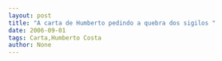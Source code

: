 ```yaml
---
layout: post
title: "A carta de Humberto pedindo a quebra dos sigilos "
date: 2006-09-01
tags: Carta,Humberto Costa
author: None
---
```

 